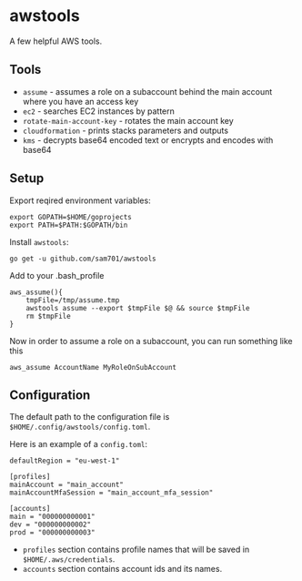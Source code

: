 # awstools
A few helpful AWS tools.

## Tools
* `assume` - assumes a role on a subaccount behind the main account where you have an access key
* `ec2` - searches EC2 instances by pattern
* `rotate-main-account-key` - rotates the main account key
* `cloudformation` - prints stacks parameters and outputs
* `kms` - decrypts base64 encoded text or encrypts and encodes with base64

## Setup
Export reqired environment variables:
```
export GOPATH=$HOME/goprojects
export PATH=$PATH:$GOPATH/bin
```

Install `awstools`:
```
go get -u github.com/sam701/awstools
```

Add to your .bash_profile
```
aws_assume(){
	tmpFile=/tmp/assume.tmp
	awstools assume --export $tmpFile $@ && source $tmpFile
	rm $tmpFile
}
```
Now in order to assume a role on a subaccount, you can run something like this
```
aws_assume AccountName MyRoleOnSubAccount
```


## Configuration
The default path to the configuration file is `$HOME/.config/awstools/config.toml`.

Here is an example of a `config.toml`:
```
defaultRegion = "eu-west-1"

[profiles]
mainAccount = "main_account"
mainAccountMfaSession = "main_account_mfa_session"

[accounts]
main = "000000000001"
dev = "000000000002"
prod = "000000000003"
```

* `profiles` section contains profile names that will be saved in `$HOME/.aws/credentials`.
* `accounts` section contains account ids and its names.
